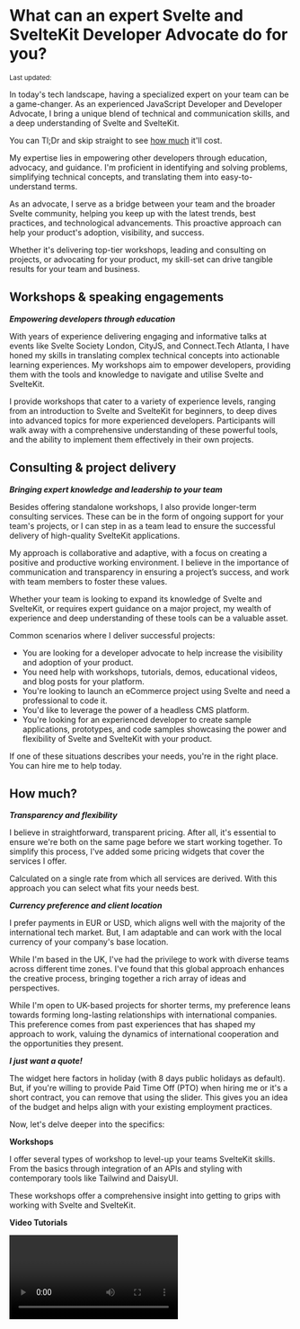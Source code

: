<script>
 import {
    DateDistance as DD, 
    DateUpdated, 
    Small, 
  } from '$lib/components'
 import {
    BlogPost,
    Rate,
    Video,
    Workshop
  } from '../src/routes/lets-work-together'
</script>

# What can an expert Svelte and SvelteKit Developer Advocate do for you?

<Small>
  Last updated: <DateUpdated date='2023-07-31' small='true' />
</Small>

In today's tech landscape, having a specialized expert on your team
can be a game-changer. As an experienced JavaScript Developer and
Developer Advocate, I bring a unique blend of technical and
communication skills, and a deep understanding of Svelte and
SvelteKit.

You can Tl;Dr and skip straight to see [how much](#how-much) it'll
cost.

My expertise lies in empowering other developers through education,
advocacy, and guidance. I'm proficient in identifying and solving
problems, simplifying technical concepts, and translating them into
easy-to-understand terms.

As an advocate, I serve as a bridge between your team and the broader
Svelte community, helping you keep up with the latest trends, best
practices, and technological advancements. This proactive approach can
help your product's adoption, visibility, and success.

Whether it's delivering top-tier workshops, leading and consulting on
projects, or advocating for your product, my skill-set can drive
tangible results for your team and business.

## Workshops & speaking engagements

_**Empowering developers through education**_

With years of experience delivering engaging and informative talks at
events like Svelte Society London, CityJS, and Connect.Tech Atlanta, I
have honed my skills in translating complex technical concepts into
actionable learning experiences. My workshops aim to empower
developers, providing them with the tools and knowledge to navigate
and utilise Svelte and SvelteKit.

I provide workshops that cater to a variety of experience levels,
ranging from an introduction to Svelte and SvelteKit for beginners, to
deep dives into advanced topics for more experienced developers.
Participants will walk away with a comprehensive understanding of
these powerful tools, and the ability to implement them effectively in
their own projects.

## Consulting & project delivery

_**Bringing expert knowledge and leadership to your team**_

Besides offering standalone workshops, I also provide longer-term
consulting services. These can be in the form of ongoing support for
your team's projects, or I can step in as a team lead to ensure the
successful delivery of high-quality SvelteKit applications.

My approach is collaborative and adaptive, with a focus on creating a
positive and productive working environment. I believe in the
importance of communication and transparency in ensuring a project’s
success, and work with team members to foster these values.

Whether your team is looking to expand its knowledge of Svelte and
SvelteKit, or requires expert guidance on a major project, my wealth
of experience and deep understanding of these tools can be a valuable
asset.

Common scenarios where I deliver successful projects:

- You are looking for a developer advocate to help increase the
  visibility and adoption of your product.
- You need help with workshops, tutorials, demos, educational videos,
  and blog posts for your platform.
- You're looking to launch an eCommerce project using Svelte and need
  a professional to code it.
- You'd like to leverage the power of a headless CMS platform.
- You're looking for an experienced developer to create sample
  applications, prototypes, and code samples showcasing the power and
  flexibility of Svelte and SvelteKit with your product.

If one of these situations describes your needs, you're in the right
place. You can hire me to help today.

## How much?

_**Transparency and flexibility**_

I believe in straightforward, transparent pricing. After all, it's
essential to ensure we're both on the same page before we start
working together. To simplify this process, I've added some pricing
widgets that cover the services I offer.

Calculated on a single rate from which all services are derived. With
this approach you can select what fits your needs best.

_**Currency preference and client location**_

I prefer payments in EUR or USD, which aligns well with the majority
of the international tech market. But, I am adaptable and can work
with the local currency of your company's base location.

While I'm based in the UK, I've had the privilege to work with diverse
teams across different time zones. I've found that this global
approach enhances the creative process, bringing together a rich array
of ideas and perspectives.

While I'm open to UK-based projects for shorter terms, my preference
leans towards forming long-lasting relationships with international
companies. This preference comes from past experiences that has shaped
my approach to work, valuing the dynamics of international cooperation
and the opportunities they present.

_**I just want a quote!**_

The widget here factors in holiday (with 8 days public holidays as
default). But, if you're willing to provide Paid Time Off (PTO) when
hiring me or it's a short contract, you can remove that using the
slider. This gives you an idea of the budget and helps align with your
existing employment practices.

<Rate />

Now, let's delve deeper into the specifics:

**Workshops**

I offer several types of workshop to level-up your teams SvelteKit
skills. From the basics through integration of an APIs and styling
with contemporary tools like Tailwind and DaisyUI.

These workshops offer a comprehensive insight into getting to grips
with working with Svelte and SvelteKit.

<Workshop />

**Video Tutorials**

<Video />

**Blog Posts**

<BlogPost />

Whether you're interested in a single service or a comprehensive
package, my aim is to provide the best value at a fair, transparent
price. If you have any questions or need further clarification, please
don't hesitate to [reach out]. I'm here to help.

## Why hire me?

With <DD date='2018-03-14' /> years of commercial experience in
development and <DD date='2016-06-15' /> of experience using
JavaScript, HTML, and CSS, I bring a strong set of skills and a
passion for technology to the table.

## My background

I have a previous experience of 10+ years as a senior-level Analyst
Developer specialising in Microsoft Office automation for large
financial organisations.

Based in the UK, I have been a part of several successful projects for
start-ups, medium to large businesses, and international brands.

## My skills

I develop solutions using modern tooling and processes, using
JavaScript, HTML, and CSS, and the frameworks like Svelte and React.

I'm a good communicator, reliable, autonomous, pragmatic and happy to
project manage myself and/or a wider team.

I want to partner with you on your project for the long term. From
planning, through to development, go live and further improvements.

Ready to start a project together?

[Get in touch] to tell me more.

<!-- Links -->

[get in touch]: /contact
[reach out]: /contact
